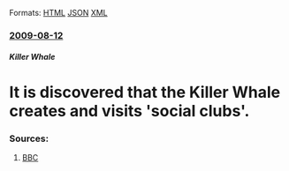 
Formats: [HTML](/news/2009/08/12/it-is-discovered-that-the-killer-whale-creates-and-visits-social-clubs.html)  [JSON](/news/2009/08/12/it-is-discovered-that-the-killer-whale-creates-and-visits-social-clubs.json)  [XML](/news/2009/08/12/it-is-discovered-that-the-killer-whale-creates-and-visits-social-clubs.xml)  

### [2009-08-12](/news/2009/08/12/index.md)

##### Killer Whale
#  It is discovered that the Killer Whale creates and visits 'social clubs'. 




### Sources:

1. [BBC](http://news.bbc.co.uk/earth/hi/earth_news/newsid_8188000/8188071.stm)
